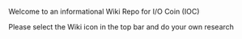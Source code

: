 Welcome to an informational Wiki Repo for I/O Coin (IOC)

Please select the Wiki icon in the top bar and do your own research
